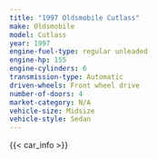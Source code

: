 ```yaml
---
title: "1997 Oldsmobile Cutlass"
make: Oldsmobile
model: Cutlass
year: 1997
engine-fuel-type: regular unleaded
engine-hp: 155
engine-cylinders: 6
transmission-type: Automatic
driven-wheels: Front wheel drive
number-of-doors: 4
market-category: N/A
vehicle-size: Midsize
vehicle-style: Sedan
---
```


{{< car_info >}}

